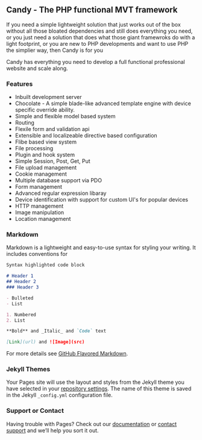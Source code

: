 ## Candy - The PHP functional MVT framework

If you need a simple lightweight solution that just works out of the box without all those bloated dependencies and still does everything you need, or you just need a solution that does what those giant framewroks do with a light footprint, or you are new to PHP developments and want to use PHP the simplier way, then Candy is for you

Candy has everything you need to develop a full functional professional website and scale along.

### Features

- Inbuilt development server
- Chocolate - A simple blade-like advanced template engine with device specific override ability.
- Simple and flexible model based system
- Routing
- Flexile form and validation api
- Extensible and localizeable directive based configuration
- Flibe based view system
- File processing
- Plugin and hook system
- Simple Session, Post, Get, Put
- File upload management
- Cookie management
- Multiple database support via PDO
- Form management
- Advanced regular expression libaray
- Device identification with support for custom UI's for popular devices
- HTTP management
- Image manipulation
- Location management

### Markdown

Markdown is a lightweight and easy-to-use syntax for styling your writing. It includes conventions for

```markdown
Syntax highlighted code block

# Header 1
## Header 2
### Header 3

- Bulleted
- List

1. Numbered
2. List

**Bold** and _Italic_ and `Code` text

[Link](url) and ![Image](src)
```

For more details see [GitHub Flavored Markdown](https://guides.github.com/features/mastering-markdown/).

### Jekyll Themes

Your Pages site will use the layout and styles from the Jekyll theme you have selected in your [repository settings](https://github.com/mcfriend99/Candy/settings). The name of this theme is saved in the Jekyll `_config.yml` configuration file.

### Support or Contact

Having trouble with Pages? Check out our [documentation](https://help.github.com/categories/github-pages-basics/) or [contact support](https://github.com/contact) and we’ll help you sort it out.
